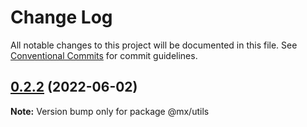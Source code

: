 # Change Log

All notable changes to this project will be documented in this file.
See [Conventional Commits](https://conventionalcommits.org) for commit guidelines.

## [0.2.2](https://gitee.com/cq_maixun_network/repo/compare/@mx/utils@0.2.1...@mx/utils@0.2.2) (2022-06-02)

**Note:** Version bump only for package @mx/utils
